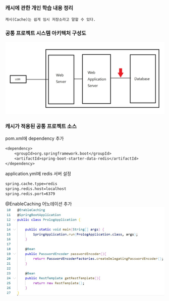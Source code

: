 ### 캐시에 관한 개인 학습 내용 정리

~~~
캐시(Cache)는 쉽게 임시 저장소라고 말할 수 있다.
~~~

### 공통 프로젝트 시스템 아키텍처 구성도

![ex_screenshot](./시스템아키텍쳐.JPG)

### 캐시가 적용된 공통 프로젝트 소스

pom.xml에 dependency 추가
~~~
<dependency> 
    <groupId>org.springframework.boot</groupId> 
    <artifactId>spring-boot-starter-data-redis</artifactId> 
</dependency>
~~~

application.yml에 redis 서버 설정
~~~
spring.cache.type=redis 
spring.redis.host=localhost 
spring.redis.port=6379
~~~

@EnableCaching 어노테이션 추가
![ex_screenshot](./annotation.JPG)

